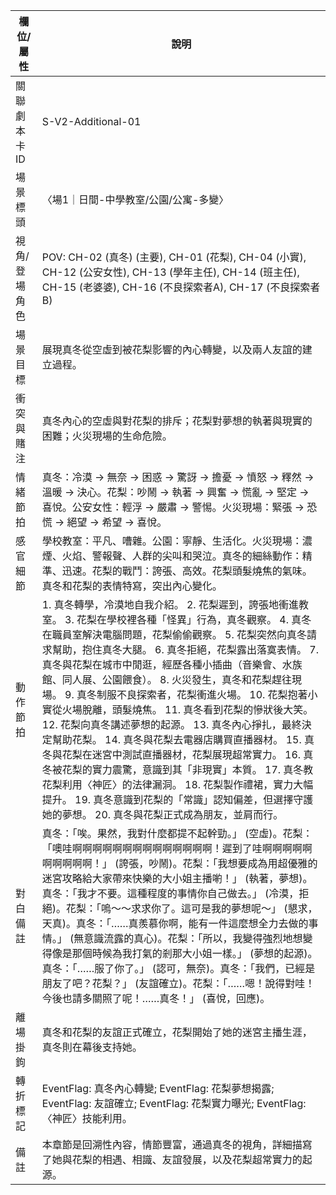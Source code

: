 | 欄位/屬性 | 說明 |
|---|---|
| 關聯劇本卡ID | S-V2-Additional-01 |
| 場景標頭 | 〈場1｜日間-中學教室/公園/公寓-多變〉 |
| 視角/登場角色 | POV: CH-02 (真冬) (主要), CH-01 (花梨), CH-04 (小實), CH-12 (公安女性), CH-13 (學年主任), CH-14 (班主任), CH-15 (老婆婆), CH-16 (不良探索者A), CH-17 (不良探索者B) |
| 場景目標 | 展現真冬從空虛到被花梨影響的內心轉變，以及兩人友誼的建立過程。 |
| 衝突與賭注 | 真冬內心的空虛與對花梨的排斥；花梨對夢想的執著與現實的困難；火災現場的生命危險。 |
| 情緒節拍 | 真冬：冷漠 -> 無奈 -> 困惑 -> 驚訝 -> 擔憂 -> 憤怒 -> 釋然 -> 溫暖 -> 決心。花梨：吵鬧 -> 執著 -> 興奮 -> 慌亂 -> 堅定 -> 喜悅。公安女性：輕浮 -> 嚴肅 -> 警惕。火災現場：緊張 -> 恐慌 -> 絕望 -> 希望 -> 喜悅。 |
| 感官細節 | 學校教室：平凡、嘈雜。公園：寧靜、生活化。火災現場：濃煙、火焰、警報聲、人群的尖叫和哭泣。真冬的細絲動作：精準、迅速。花梨的戰鬥：誇張、高效。花梨頭髮燒焦的氣味。真冬和花梨的表情特寫，突出內心變化。 |
| 動作節拍 | 1. 真冬轉學，冷漠地自我介紹。 2. 花梨遲到，誇張地衝進教室。 3. 花梨在學校裡各種「怪異」行為，真冬觀察。 4. 真冬在職員室解決電腦問題，花梨偷偷觀察。 5. 花梨突然向真冬請求幫助，抱住真冬大腿。 6. 真冬拒絕，花梨露出落寞表情。 7. 真冬與花梨在城市中閒逛，經歷各種小插曲（音樂會、水族館、同人展、公園餵食）。 8. 火災發生，真冬和花梨趕往現場。 9. 真冬制服不良探索者，花梨衝進火場。 10. 花梨抱著小實從火場脫離，頭髮燒焦。 11. 真冬看到花梨的慘狀後大笑。 12. 花梨向真冬講述夢想的起源。 13. 真冬內心掙扎，最終決定幫助花梨。 14. 真冬與花梨去電器店購買直播器材。 15. 真冬與花梨在迷宮中測試直播器材，花梨展現超常實力。 16. 真冬被花梨的實力震驚，意識到其「非現實」本質。 17. 真冬教花梨利用〈神匠〉的法律漏洞。 18. 花梨製作禮裙，實力大幅提升。 19. 真冬意識到花梨的「常識」認知偏差，但選擇守護她的夢想。 20. 真冬與花梨正式成為朋友，並肩而行。 |
| 對白備註 | 真冬：「唉。果然，我對什麼都提不起幹勁。」 (空虛)。花梨：「噢哇啊啊啊啊啊啊啊啊啊啊啊啊啊啊！遲到了哇啊啊啊啊啊啊啊啊啊啊！」 (誇張，吵鬧)。花梨：「我想要成為用超優雅的迷宮攻略給大家帶來快樂的大小姐主播喲！」 (執著，夢想)。真冬：「我才不要。這種程度的事情你自己做去。」 (冷漠，拒絕)。花梨：「嗚～～求求你了。這可是我的夢想呢～」 (懇求，天真)。真冬：「……真羨慕你啊，能有一件這麼想全力去做的事情。」 (無意識流露的真心)。花梨：「所以，我變得強烈地想變得像是那個時候為我打氣的剎那大小姐一樣。」 (夢想的起源)。真冬：「……服了你了。」 (認可，無奈)。真冬：「我們，已經是朋友了吧？花梨？」 (友誼確立)。花梨：「……嗯！說得對哇！今後也請多關照了呢！……真冬！」 (喜悅，回應)。 |
| 離場掛鉤 | 真冬和花梨的友誼正式確立，花梨開始了她的迷宮主播生涯，真冬則在幕後支持她。 |
| 轉折標記 | EventFlag: 真冬內心轉變; EventFlag: 花梨夢想揭露; EventFlag: 友誼確立; EventFlag: 花梨實力曝光; EventFlag: 〈神匠〉技能利用。 |
| 備註 | 本章節是回溯性內容，情節豐富，通過真冬的視角，詳細描寫了她與花梨的相遇、相識、友誼發展，以及花梨超常實力的起源。 |
